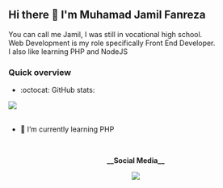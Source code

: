 <!--<a href="https://icons8.com/"><img align="right" src="https://github.com/Kyuubang/Kyuubang/blob/master/gummy-camping.png" width=35%/></a>-->

## Hi there 👋 I'm Muhamad Jamil Fanreza
You can call me Jamil, I was still in vocational high school.<br />
Web Development is my role specifically Front End Developer.<br />
I also like learning PHP and NodeJS<br /> 


### Quick overview
- :octocat: GitHub stats:

<a href="https://github.com/anuraghazra/github-readme-stats">
 <img align="center" src="https://github-readme-stats.anuraghazra1.vercel.app/api?username=Fanreza&count_private=true&show_icons=true&theme=gotham">
</a>
<br />

<br />

- 🌱 I’m currently learning PHP

<br />
<p align="center">
 <strong>__Social Media__</strong>
<p align="center">
<a href="https://www.linkedin.com/in/muhamad-jamil-87832a1a0/"><img src="https://img.icons8.com/clouds/48/000000/linkedin.png"/></a>
</p>


